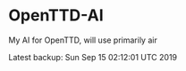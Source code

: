 # OpenTTD-AI
My AI for OpenTTD, will use primarily air

Latest backup: Sun Sep 15 02:12:01 UTC 2019
